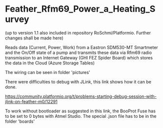 # Feather_Rfm69_Power_a_Heating_Survey
(up to version 1.1 also included in repository RoSchmi/Platformio. Further changes shall be made here)

Reads data (Current, Power, Work) from a Eastron SDM530-MT Smartmeter and the On/Off state of a pump
and transmits these data via Rfm69 radio transmission to an Internet Gateway (GHI FEZ Spider Board)
which stores the data in the Cloud (Azure Storage Tables)

The wiring can be seen in folder 'pictures'

There were difficulties to debug with JLink, this link shows how it can be done.

https://community.platformio.org/t/problems-starting-debug-session-with-jlink-on-feather-m0/12291

To work without bootloader as suggested in this link, the BooProt Fuse has to be set to 0 bytes
with Atmel Studio. The special .json file has to be in the folder 'boards'
